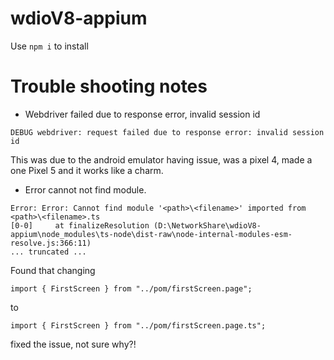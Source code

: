 # wdioV8-appium

Use `npm i` to install


# Trouble shooting notes

- Webdriver failed due to response error, invalid session id

`DEBUG webdriver: request failed due to response error: invalid session id`

This was due to the android emulator having issue, was a pixel 4, made a one Pixel 5 and it works like a charm.

- Error cannot not find module.

```
Error: Error: Cannot find module '<path>\<filename>' imported from <path>\<filename>.ts     
[0-0]     at finalizeResolution (D:\NetworkShare\wdioV8-appium\node_modules\ts-node\dist-raw\node-internal-modules-esm-resolve.js:366:11)
... truncated ...
```

Found that changing 

`import { FirstScreen } from "../pom/firstScreen.page";`

to

`import { FirstScreen } from "../pom/firstScreen.page.ts";`

fixed the issue, not sure why?!

